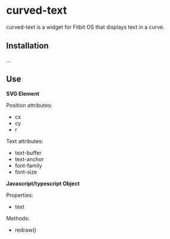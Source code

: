 curved-text
=
curved-text is a widget for Fitbit OS that displays text in a curve.

Installation
-

...

Use
-
**SVG Element**

Position attributes:

* cx
* cy
* r

Text attributes:

* text-buffer
* text-anchor
* font-family
* font-size

**Javascript/typescript Object**

Properties:
* text

Methods:
* redraw()